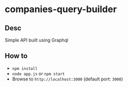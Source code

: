 # companies-query-builder

## Desc
Simple API built using Graphql

## How to
- ```npm install```
- ```node app.js``` or ```npm start```
- Browse to ```http://localhost:3000``` (default port: ```3000```)